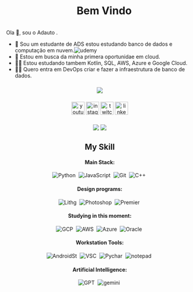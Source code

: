<!--título-->
<div id="user-content-toc">
  <ul align="center">
    <summary><h1 style="display: inline-block">Bem Vindo</h1></summary>
</div>

<!-- Presentation -->
<p>
  Ola 👋, sou o Adauto .

  - 🌱 Sou um estudante de ADS estou estudando banco de dados e computação em nuvem.![udemy](https://img.shields.io/badge/Udemy-EC5252?style=for-the-badge&logo=Udemy&logoColor=white) 
  - 🔭 Estou em busca da minha primera oportunidae em cloud.
  - 👨‍🎓 Estou estudando tambem Kotlin, SQL, AWS, Azure e Google Cloud.
  - 👨‍💻 Quero entra em DevOps criar e fazer a infraestrutura de banco de dados.
</p>


###
<div align="center">
   <img src="https://images-wixmp-ed30a86b8c4ca887773594c2.wixmp.com/f/4d2c9658-e25e-4dd6-9c56-932447f29482/ddio625-88c6c961-13c1-43ee-a08f-3c3ceeb7f053.gif?token=eyJ0eXAiOiJKV1QiLCJhbGciOiJIUzI1NiJ9.eyJzdWIiOiJ1cm46YXBwOjdlMGQxODg5ODIyNjQzNzNhNWYwZDQxNWVhMGQyNmUwIiwiaXNzIjoidXJuOmFwcDo3ZTBkMTg4OTgyMjY0MzczYTVmMGQ0MTVlYTBkMjZlMCIsIm9iaiI6W1t7InBhdGgiOiJcL2ZcLzRkMmM5NjU4LWUyNWUtNGRkNi05YzU2LTkzMjQ0N2YyOTQ4MlwvZGRpbzYyNS04OGM2Yzk2MS0xM2MxLTQzZWUtYTA4Zi0zYzNjZWViN2YwNTMuZ2lmIn1dXSwiYXVkIjpbInVybjpzZXJ2aWNlOmZpbGUuZG93bmxvYWQiXX0.1Shjpe-XOI7ativXu5UeoPDRzJkK_mAkgdJdHTEVSQM" heitght="350"  />


###

<div align="center">
  <img src="https://img.shields.io/static/v1?message=Youtube&logo=youtube&label=&color=FF0000&logoColor=white&labelColor=&style=for-the-badge" height="35" alt="youtube logo"  />
  <img src="https://img.shields.io/static/v1?message=Instagram&logo=instagram&label=&color=E4405F&logoColor=white&labelColor=&style=for-the-badge" height="35" alt="instagram logo"  />
  <img src="https://img.shields.io/static/v1?message=Twitch&logo=twitch&label=&color=9146FF&logoColor=white&labelColor=&style=for-the-badge" height="35" alt="twitch logo"  />
  <img src="https://img.shields.io/static/v1?message=LinkedIn&logo=linkedin&label=&color=0077B5&logoColor=white&labelColor=&style=for-the-badge" height="35" alt="linkedin logo"  />
</div>

###

<div>
  <img heigth="140" src="https://github-readme-stats.vercel.app/api?username=DanXDanXD&show_icons=true&theme=nord"  />
  <img heigth="140" src="https://github-readme-stats.vercel.app/api/top-langs/?username=DanXDanXD&size_weight=0.5&count_weight=0.5&&theme=nord" />
</div>

## My Skill


#### Main Stack:

![Python](https://img.shields.io/badge/Python-14354C?style=for-the-badge&logo=python&logoColor=white)&nbsp;
![JavaScript](https://img.shields.io/badge/JavaScript-F7DF1E?style=for-the-badge&logo=javascript&logoColor=black)&nbsp;
![Git](https://img.shields.io/badge/GIT-E44C30?style=for-the-badge&logo=git&logoColor=white)&nbsp;
![C++](https://img.shields.io/badge/C%2B%2B-00599C?style=for-the-badge&logo=c%2B%2B&logoColor=white)&nbsp;

#### Design programs:

![Lithg](https://img.shields.io/badge/Adobe%20Lightroom-31A8FF?style=for-the-badge&logo=Adobe%20Lightroom&logoColor=white
)&nbsp;
![Photoshop](https://img.shields.io/badge/Adobe%20Photoshop-31A8FF?style=for-the-badge&logo=Adobe%20Photoshop&logoColor=black
)&nbsp;
![Premier](https://img.shields.io/badge/Adobe%20Premiere%20Pro-9999FF?style=for-the-badge&logo=Adobe%20Premiere%20Pro&logoColor=white
)&nbsp;


#### Studying in this moment:

![GCP](https://img.shields.io/badge/Google_Cloud-4285F4?style=for-the-badge&logo=google-cloud&logoColor=white)&nbsp;
![AWS](https://img.shields.io/badge/Amazon_AWS-FF9900?style=for-the-badge&logo=amazonaws&logoColor=white)&nbsp;
![Azure](https://img.shields.io/badge/Azure_DevOps-0078D7?style=for-the-badge&logo=azure-devops&logoColor=white)&nbsp;
![Oracle](https://img.shields.io/badge/Oracle-F80000?style=for-the-badge&logo=oracle&logoColor=black)&nbsp;



#### Workstation Tools:

![AndroidSt](https://img.shields.io/badge/Android_Studio-3DDC84?style=for-the-badge&logo=android-studio&logoColor=white)&nbsp;
![VSC](https://img.shields.io/badge/Visual_Studio_Code-0078D4?style=for-the-badge&logo=visual%20studio%20code&logoColor=white)&nbsp;
![Pychar](https://img.shields.io/badge/PyCharm-000000.svg?&style=for-the-badge&logo=PyCharm&logoColor=white)&nbsp;
![notepad](https://img.shields.io/badge/Notepad++-90E59A.svg?style=for-the-badge&logo=notepad%2B%2B&logoColor=black)&nbsp;

#### Artificial Intelligence:

![GPT](https://img.shields.io/badge/ChatGPT-74aa9c?style=for-the-badge&logo=openai&logoColor=white
)&nbsp;
![gemini](https://img.shields.io/badge/Gemini-8E75B2?style=for-the-badge&logo=googlebard&logoColor=fff
)&nbsp;